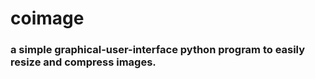 # coimage
### a simple graphical-user-interface python program to easily resize and compress images.
